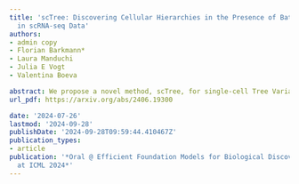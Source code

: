 ```yaml
---
title: 'scTree: Discovering Cellular Hierarchies in the Presence of Batch Effects
  in scRNA-seq Data'
authors:
- admin copy
- Florian Barkmann*
- Laura Manduchi
- Julia E Vogt
- Valentina Boeva

abstract: We propose a novel method, scTree, for single-cell Tree Variational Autoencoders, extending a hierarchical clustering approach to single-cell RNA sequencing data. scTree corrects for batch effects while simultaneously learning a tree-structured data representation. This VAE-based method allows for a more in-depth understanding of complex cellular landscapes independently of the biasing effects of batches. We show empirically on seven datasets that scTree discovers the underlying clusters of the data and the hierarchical relations between them, as well as outperforms established baseline methods across these datasets. Additionally, we analyze the learned hierarchy to understand its biological relevance, thus underpinning the importance of integrating batch correction directly into the clustering procedure.
url_pdf: https://arxiv.org/abs/2406.19300

date: '2024-07-26'
lastmod: '2024-09-28'
publishDate: '2024-09-28T09:59:44.410467Z'
publication_types:
- article
publication: '*Oral @ Efficient Foundation Models for Biological Discovery Workshop
  at ICML 2024*'
---
```

